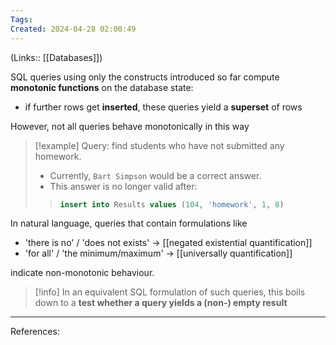 ```yaml
---
Tags: 
Created: 2024-04-28 02:00:49
---
```

(Links:: [[Databases]])

SQL queries using only the constructs introduced so far compute **monotonic functions** on the database state:
- if further rows get **inserted**, these queries yield a **superset** of rows

However, not all queries behave monotonically in this way

> [!example] 
> Query: find students who have not submitted any homework.
> - Currently, `Bart Simpson` would be a correct answer.
> - This answer is no longer valid after:
> > ```SQL
> > insert into Results values (104, 'homework', 1, 8)
> > ```

In natural language, queries that contain formulations like 
- 'there is no' / 'does not exists' -> [[negated existential quantification]]
- 'for all' / 'the minimum/maximum' -> [[universally quantification]]

indicate non-monotonic behaviour.
> [!info] In an equivalent SQL formulation of such queries, this boils down to a **test whether a query yields a (non-) empty result**

---
References: